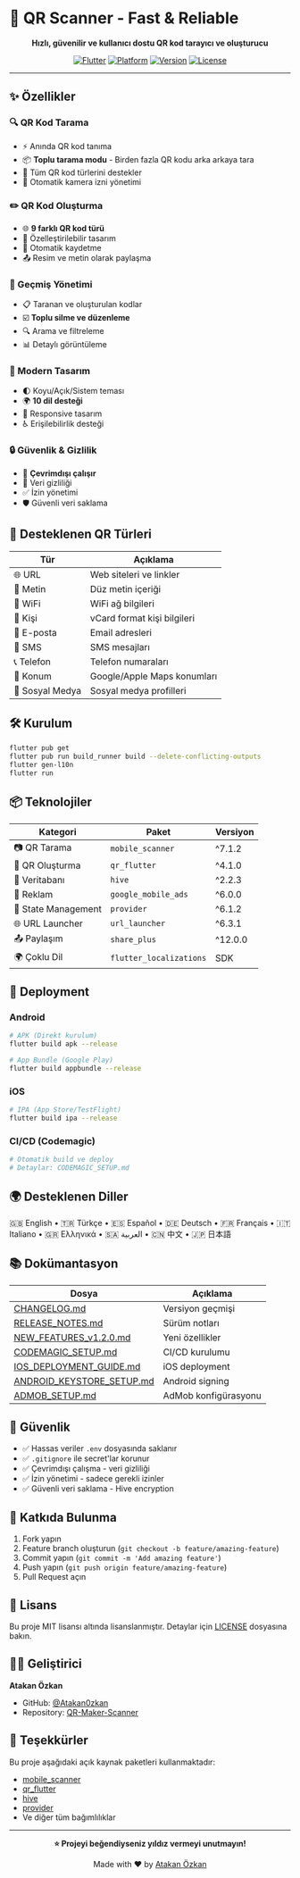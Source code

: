 # 📱 QR Scanner - Fast & Reliable

<div align="center">

**Hızlı, güvenilir ve kullanıcı dostu QR kod tarayıcı ve oluşturucu**

[![Flutter](https://img.shields.io/badge/Flutter-3.24.0-02569B?logo=flutter)](https://flutter.dev)
[![Platform](https://img.shields.io/badge/Platform-Android%20%7C%20iOS-blue)](https://github.com/Atakan0zkan/QR-Maker-Scanner)
[![Version](https://img.shields.io/badge/Version-1.2.0-green)](https://github.com/Atakan0zkan/QR-Maker-Scanner/releases)
[![License](https://img.shields.io/badge/License-MIT-yellow)](LICENSE)

</div>

---

## ✨ Özellikler

### 🔍 QR Kod Tarama
- ⚡ Anında QR kod tanıma
- 📦 **Toplu tarama modu** - Birden fazla QR kodu arka arkaya tara
- 🎯 Tüm QR kod türlerini destekler
- 📱 Otomatik kamera izni yönetimi

### ✏️ QR Kod Oluşturma
- 🌐 **9 farklı QR kod türü**
- 🎨 Özelleştirilebilir tasarım
- 💾 Otomatik kaydetme
- 📤 Resim ve metin olarak paylaşma

### 💾 Geçmiş Yönetimi
- 📋 Taranan ve oluşturulan kodlar
- ☑️ **Toplu silme ve düzenleme**
- 🔍 Arama ve filtreleme
- 📊 Detaylı görüntüleme

### 🎨 Modern Tasarım
- 🌓 Koyu/Açık/Sistem teması
- 🌍 **10 dil desteği**
- 📱 Responsive tasarım
- ♿ Erişilebilirlik desteği

### 🔒 Güvenlik & Gizlilik
- 🔌 **Çevrimdışı çalışır**
- 🔐 Veri gizliliği
- ✅ İzin yönetimi
- 🛡️ Güvenli veri saklama

## 📱 Desteklenen QR Türleri

| Tür | Açıklama |
|-----|----------|
| 🌐 URL | Web siteleri ve linkler |
| 📝 Metin | Düz metin içeriği |
| 📶 WiFi | WiFi ağ bilgileri |
| 👤 Kişi | vCard format kişi bilgileri |
| 📧 E-posta | Email adresleri |
| 💬 SMS | SMS mesajları |
| 📞 Telefon | Telefon numaraları |
| 📍 Konum | Google/Apple Maps konumları |
| 🔗 Sosyal Medya | Sosyal medya profilleri |

## 🛠️ Kurulum

```bash
flutter pub get
flutter pub run build_runner build --delete-conflicting-outputs
flutter gen-l10n
flutter run
```

## 📦 Teknolojiler

| Kategori | Paket | Versiyon |
|----------|-------|----------|
| 📷 QR Tarama | `mobile_scanner` | ^7.1.2 |
| 🎨 QR Oluşturma | `qr_flutter` | ^4.1.0 |
| 💾 Veritabanı | `hive` | ^2.2.3 |
| 📱 Reklam | `google_mobile_ads` | ^6.0.0 |
| 🔄 State Management | `provider` | ^6.1.2 |
| 🌐 URL Launcher | `url_launcher` | ^6.3.1 |
| 📤 Paylaşım | `share_plus` | ^12.0.0 |
| 🌍 Çoklu Dil | `flutter_localizations` | SDK |

## 🚀 Deployment

### Android
```bash
# APK (Direkt kurulum)
flutter build apk --release

# App Bundle (Google Play)
flutter build appbundle --release
```

### iOS
```bash
# IPA (App Store/TestFlight)
flutter build ipa --release
```

### CI/CD (Codemagic)
```bash
# Otomatik build ve deploy
# Detaylar: CODEMAGIC_SETUP.md
```

## 🌍 Desteklenen Diller

🇬🇧 English • 🇹🇷 Türkçe • 🇪🇸 Español • 🇩🇪 Deutsch • 🇫🇷 Français • 🇮🇹 Italiano • 🇬🇷 Ελληνικά • 🇸🇦 العربية • 🇨🇳 中文 • 🇯🇵 日本語

## 📚 Dokümantasyon

| Dosya | Açıklama |
|-------|----------|
| [CHANGELOG.md](CHANGELOG.md) | Versiyon geçmişi |
| [RELEASE_NOTES.md](RELEASE_NOTES.md) | Sürüm notları |
| [NEW_FEATURES_v1.2.0.md](NEW_FEATURES_v1.2.0.md) | Yeni özellikler |
| [CODEMAGIC_SETUP.md](CODEMAGIC_SETUP.md) | CI/CD kurulumu |
| [IOS_DEPLOYMENT_GUIDE.md](IOS_DEPLOYMENT_GUIDE.md) | iOS deployment |
| [ANDROID_KEYSTORE_SETUP.md](ANDROID_KEYSTORE_SETUP.md) | Android signing |
| [ADMOB_SETUP.md](ADMOB_SETUP.md) | AdMob konfigürasyonu |

## 🔐 Güvenlik

- ✅ Hassas veriler `.env` dosyasında saklanır
- ✅ `.gitignore` ile secret'lar korunur
- ✅ Çevrimdışı çalışma - veri gizliliği
- ✅ İzin yönetimi - sadece gerekli izinler
- ✅ Güvenli veri saklama - Hive encryption

## 🤝 Katkıda Bulunma

1. Fork yapın
2. Feature branch oluşturun (`git checkout -b feature/amazing-feature`)
3. Commit yapın (`git commit -m 'Add amazing feature'`)
4. Push yapın (`git push origin feature/amazing-feature`)
5. Pull Request açın

## 📄 Lisans

Bu proje MIT lisansı altında lisanslanmıştır. Detaylar için [LICENSE](LICENSE) dosyasına bakın.

## 👨‍💻 Geliştirici

**Atakan Özkan**

- GitHub: [@Atakan0zkan](https://github.com/Atakan0zkan)
- Repository: [QR-Maker-Scanner](https://github.com/Atakan0zkan/QR-Maker-Scanner)

## 🙏 Teşekkürler

Bu proje aşağıdaki açık kaynak paketleri kullanmaktadır:
- [mobile_scanner](https://pub.dev/packages/mobile_scanner)
- [qr_flutter](https://pub.dev/packages/qr_flutter)
- [hive](https://pub.dev/packages/hive)
- [provider](https://pub.dev/packages/provider)
- Ve diğer tüm bağımlılıklar

---

<div align="center">

**⭐ Projeyi beğendiyseniz yıldız vermeyi unutmayın!**

Made with ❤️ by [Atakan Özkan](https://github.com/Atakan0zkan)

</div>
